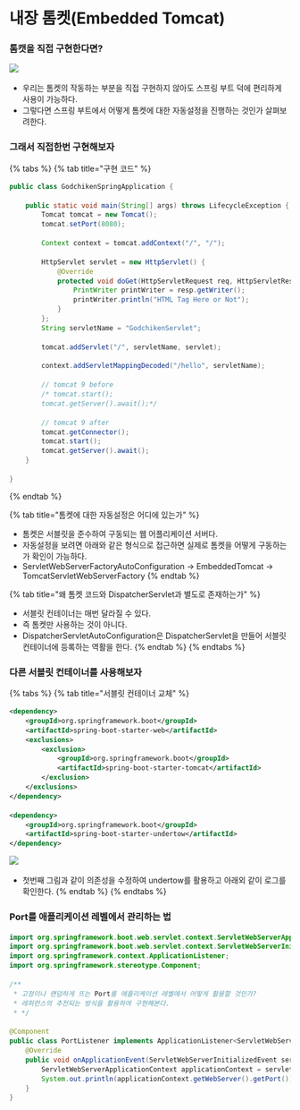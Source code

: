 # 내장 톰켓(Embedded Tomcat)

### 톰캣을 직접 구현한다면?

![](<../../../../.gitbook/assets/스크린샷 2022-08-11 오후 8.56.13.png>)

* 우리는 톰켓의 작동하는 부분을 직접 구현하지 않아도 스프링 부트 덕에 편리하게 사용이 가능하다.
* 그렇다면 스프링 부트에서 어떻게 톰켓에 대한 자동설정을 진행하는 것인가 살펴보려한다.

### 그래서 직접한번 구현해보자

{% tabs %}
{% tab title="구현 코드" %}
```java
public class GodchikenSpringApplication {

	public static void main(String[] args) throws LifecycleException {
		Tomcat tomcat = new Tomcat();
		tomcat.setPort(8080);

		Context context = tomcat.addContext("/", "/");

		HttpServlet servlet = new HttpServlet() {
			@Override
			protected void doGet(HttpServletRequest req, HttpServletResponse resp) throws ServletException, IOException {
				PrintWriter printWriter = resp.getWriter();
				printWriter.println("HTML Tag Here or Not");
			}
		};
		String servletName = "GodchikenServlet";

		tomcat.addServlet("/", servletName, servlet);

		context.addServletMappingDecoded("/hello", servletName);

		// tomcat 9 before
		/* tomcat.start();
		tomcat.getServer().await();*/

		// tomcat 9 after
		tomcat.getConnector();
		tomcat.start();
		tomcat.getServer().await();
	}

}
```


{% endtab %}

{% tab title="톰켓에 대한 자동설정은 어디에 있는가" %}
* 톰켓은 서블릿을 준수하여 구동되는 웹 어플리케이션 서버다.
* 자동설정을 보려면 아래와 같은 형식으로 접근하면 실제로 톰켓을 어떻게 구동하는가 확인이 가능하다.
* ServletWebServerFactoryAutoConfiguration -> EmbeddedTomcat -> TomcatServletWebServerFactory
{% endtab %}

{% tab title="왜 톰켓 코드와 DispatcherServlet과 별도로 존재하는가" %}
* 서블릿 컨테이너는 매번 달라질 수 있다.
* 즉 톰켓만 사용하는 것이 아니다.
* DispatcherServletAutoConfiguration은 DispatcherServlet을 만들어 서블릿 컨테이너에 등록하는 역활을 한다.
{% endtab %}
{% endtabs %}

### 다른 서블릿 컨테이너를 사용해보자

{% tabs %}
{% tab title="서블릿 컨테이너 교체" %}
```xml
<dependency>
	<groupId>org.springframework.boot</groupId>
	<artifactId>spring-boot-starter-web</artifactId>
	<exclusions>
		<exclusion>
			<groupId>org.springframework.boot</groupId>
			<artifactId>spring-boot-starter-tomcat</artifactId>
		</exclusion>
	</exclusions>
</dependency>

<dependency>
	<groupId>org.springframework.boot</groupId>
	<artifactId>spring-boot-starter-undertow</artifactId>
</dependency>
```

![](<../../../../.gitbook/assets/스크린샷 2022-08-11 오후 9.48.53.png>)

* 첫번째 그림과 같이 의존성을 수정하여 undertow를 활용하고 아래외 같이 로그를 확인한다.
{% endtab %}
{% endtabs %}

### Port를 애플리케이션 레벨에서 관리하는 법

```java
import org.springframework.boot.web.servlet.context.ServletWebServerApplicationContext;
import org.springframework.boot.web.servlet.context.ServletWebServerInitializedEvent;
import org.springframework.context.ApplicationListener;
import org.springframework.stereotype.Component;

/**
 * 고정이나 랜덤하게 뜨는 Port를 애플리케이션 레벨에서 어떻게 활용할 것인가?
 * 레퍼런스의 추천되는 방식을 활용하여 구현해본다.
 * */

@Component
public class PortListener implements ApplicationListener<ServletWebServerInitializedEvent> {
    @Override
    public void onApplicationEvent(ServletWebServerInitializedEvent servletWebServerInitializedEvent) {
        ServletWebServerApplicationContext applicationContext = servletWebServerInitializedEvent.getApplicationContext();
        System.out.println(applicationContext.getWebServer().getPort());
    }
}
```
